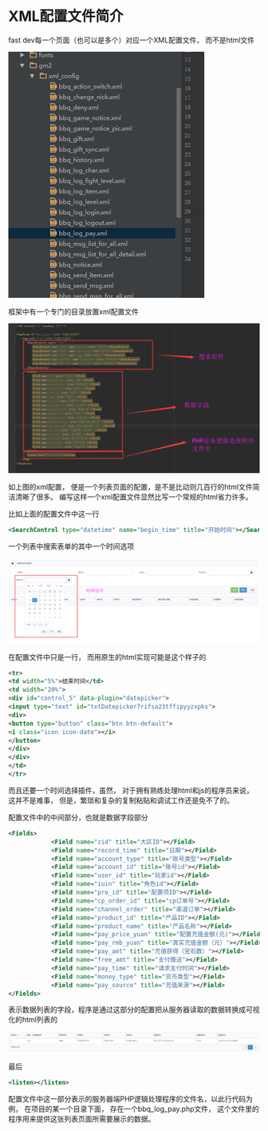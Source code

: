 # XML配置文件简介

fast dev每一个页面（也可以是多个）对应一个XML配置文件， 而不是html文件

![ ](https://raw.githubusercontent.com/aspwebchh/resource/master/php_fast_dev/3-1.png)

框架中有一个专门的目录放置xml配置文件

![ ](https://raw.githubusercontent.com/aspwebchh/resource/master/php_fast_dev/3-2.png)

如上图的xml配置， 便是一个列表页面的配置，是不是比动则几百行的html文件简洁清晰了很多。 编写这样一个xml配置文件显然比写一个常规的html省力许多。

比如上面的配置文件中这一行

``` xml
<SearchControl type="datetime" name="begin_time" title="开始时间"></SearchControl>
```

一个列表中搜索表单的其中一个时间选项

![ ](https://raw.githubusercontent.com/aspwebchh/resource/master/php_fast_dev/3-3.png)

在配置文件中只是一行， 而用原生的html实现可能是这个样子的

``` xml
<tr>
<td width="5%">结束时间</td>
<td width="20%">
<div id="control_5" data-plugin="datepicker">
<input type="text" id="txtDatepicker7rifsa23tffipyyzxpks">
<div>
<button type="button" class="btn btn-default">
<i class="icon icon-date"></i>
</button>
</div>
</div>
</td>
</tr>
```

而且还要一个时间选择插件，虽然， 对于拥有熟练处理html和js的程序员来说， 这并不是难事， 但是，繁琐和复杂的复制粘贴和调试工作还是免不了的。

配置文件中的中间部分，也就是数据字段部分

```xml
<Fields>
            <Field name="zid" title="大区ID"></Field>
            <Field name="record_time" title="日期"></Field>
            <Field name="account_type" title="账号类型"></Field>
            <Field name="account_id" title="账号id"></Field>
            <Field name="user_id" title="玩家id"></Field>
            <Field name="iuin" title="角色id"></Field>
            <Field name="pro_id" title="配置项ID"></Field>
            <Field name="cp_order_id" title="cp订单号"></Field>
            <Field name="channel_order" title="渠道订单"></Field>
            <Field name="product_id" title="产品ID"></Field>
            <Field name="product_name" title="产品名称"></Field>
            <Field name="pay_price_yuan" title="配置充值金额(元)"></Field>
            <Field name="pay_rmb_yuan" title="真实充值金额（元）"></Field>
            <Field name="pay_amt" title="充值获得（宝石数）"></Field>
            <Field name="free_amt" title="支付赠送"></Field>
            <Field name="pay_time" title="请求支付时间"></Field>
            <Field name="money_type" title="货币类型"></Field>
            <Field name="pay_source" title="充值来源"></Field>
</Fields>
```

表示数据列表的字段，程序是通过这部分的配置把从服务器读取的数据转换成可视化的html列表的

![ ](https://raw.githubusercontent.com/aspwebchh/resource/master/php_fast_dev/3-4.png)

最后

```xml
<listen></listen>
```

 配置文件中这一部分表示的服务器端PHP逻辑处理程序的文件名，以此行代码为例， 在项目的某一个目录下面， 存在一个bbq_log_pay.php文件， 这个文件里的程序用来提供这张列表页面所需要展示的数据。